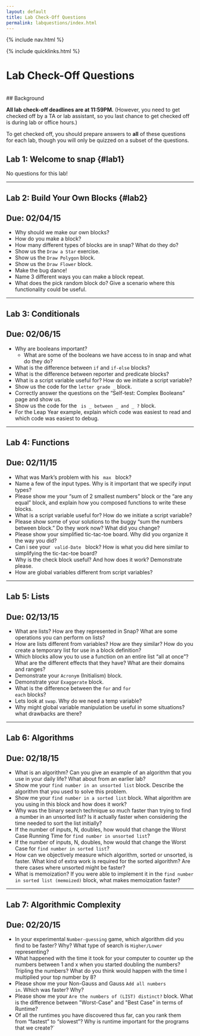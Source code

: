 ```yaml
---
layout: default
title: Lab Check-Off Questions
permalink: labquestions/index.html
---
```


{% include nav.html %}

{% include quicklinks.html %}

<script>
    {% include_relative assets/cs10.js %}
</script>

# Lab Check-Off Questions

<div class="page-section" markdown="1">
<br>
## Background

**All lab check-off deadlines are at 11:59PM.**
(However, you need to get checked off by a TA or lab assistant, so you last chance to get checked off is during lab or office hours.)

To get checked off, you should prepare answers to **all** of these questions for each lab, though you will only be quizzed on a subset of the questions.

## Lab 1: Welcome to <span class="snap">snap</span>   {#lab1}
No questions for this lab!

---

## Lab 2: Build Your Own Blocks {#lab2}

## Due: 02/04/15

* Why should we make our own blocks?
* How do you make a block?
* How many different types of blocks are in <span class="snap">snap</span>? What do they do?
* Show us the <code>Draw a Star</code> exercise.
* Show us the <code>Draw Polygon</code> block.
* Show us the <code>Draw Flower</code> block.
* Make the bug dance!
* Name 3 different ways you can make a block repeat.
* What does the pick random block do? Give a scenario where this functionality could be useful.

---

## Lab 3: Conditionals

## Due: 02/06/15

* Why are booleans important?
    * What are some of the booleans we have access to in <span class="snap">snap</span> and what do they do?
* What is the difference between <code>if</code> and <code>if-else</code>  blocks?
* What is the difference between reporter and predicate blocks?
* What is a script variable useful for? How do we initiate a script variable?
* Show us the code for the <code>letter grade _</code> block.
* Correctly answer the questions on the  “Self-test: Complex Booleans” page and show us.
* Show us the code for the <code> is _ between _ and _ ?</code> block.
* For the Leap Year example, explain which code was easiest to read and which code was easiest to debug.

---

## Lab 4: Functions

## Due: 02/11/15

* What was Mark’s problem with his <code> max </code> block?
* Name a few of the input types. Why is it important that we specify input types?
* Please show me your “sum of 2 smallest numbers” block or the “are any equal” block, and explain how you composed functions to write these blocks.
* What is a script variable useful for? How do we initiate a script variable?
* Please show some of your solutions to the buggy “sum the numbers between block.” Do they work now? What did you change?
* Please show your simplified tic-tac-toe board. Why did you organize it the way you did?
* Can i see your <code> valid-Date </code> block? How is what you did here similar to simplifying the tic-tac-toe board?
* Why is the check block useful? And how does it work? Demonstrate please.
* How are global variables different from script variables?

---

## Lab 5: Lists

## Due: 02/13/15

* What are lists? How are they represented in Snap? What are some operations you can perform on lists?
* How are lists different from variables? How are they similar? How do you create a temporary list for use in a block definition?
* Which blocks allow you to use a function on an entire list “all at once”? What are the different effects that they have? What are their domains and ranges?
* Demonstrate your <code>Acronym</code> (Initialism) block.
* Demonstrate your <code>Exaggerate</code> block.
* What is the difference between the <code>for</code> and <code>for each</code> blocks?
* Lets look at <code>swap</code>. Why do we need a temp variable?
* Why might global variable manipulation be useful in some situations? what drawbacks are there?

---

## Lab 6: Algorithms

## Due: 02/18/15

* What is an algorithm? Can you give an example of an algorithm that you use in your daily life? What about from an earlier lab?
* Show me your <code>find number in an unsorted list</code> block. Describe the algorithm that you used to solve this problem.
* Show me your <code>find number in a sorted list</code> block. What algorithm are you using in this block and how does it work?
* Why was the binary search technique so much faster than trying to find a number in an unsorted list? Is it actually faster when considering the time needed to sort the list initially?
* If the number of inputs, N, doubles, how would that change the Worst Case Running Time for <code>find number in unsorted list</code>?
* If the number of inputs, N, doubles, how would that change the Worst Case for <code>find number in sorted list</code>?
* How can we objectively measure which algorithm, sorted or unsorted, is faster. What kind of extra work is required for the sorted algorithm? Are there cases where unsorted might be faster?
* What is memoization? If you were able to implement it in the <code>find number in sorted list (memoized)</code> block, what makes memoization faster?

---

## Lab 7: Algorithmic Complexity

## Due: 02/20/15

* In your experimental <code>Number-guessing</code> game, which algorithm did you find to be faster? Why? What type of search is <code>Higher/Lower</code> representing?
* What happened with the time it took for your computer to counter up the numbers between 1 and x when you started doubling the numbers? Tripling the numbers? What do you think would happen with the time I multiplied your top number by 8?
* Please show me your Non-Gauss and Gauss <code>Add all numbers in</code>.  Which was faster? Why? 
* Please show me your <code>Are the numbers of (LIST) distinct?</code> block. What is the difference between "Worst-Case" and "Best Case" in terms of Runtime?
* Of all the runtimes you have discovered thus far, can you rank them from “fastest” to “slowest”? Why is runtime important for the programs that we create?`
</div>
